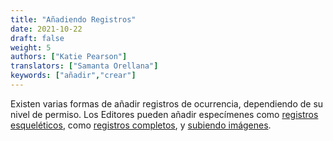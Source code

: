 ```yaml
---
title: "Añadiendo Registros"
date: 2021-10-22
draft: false
weight: 5
authors: ["Katie Pearson"]
translators: ["Samanta Orellana"]
keywords: ["añadir","crear"]
---
```


Existen varias formas de añadir registros de ocurrencia, dependiendo de su nivel de permiso. Los Editores pueden añadir especímenes como [registros esqueléticos](https://biokic.github.io/symbiota-docs/editor/add/skeletal/), como [registros completos](https://biokic.github.io/symbiota-docs/editor/add/full/), y [subiendo imágenes](https://biokic.github.io/symbiota-docs/editor/add/image/).
